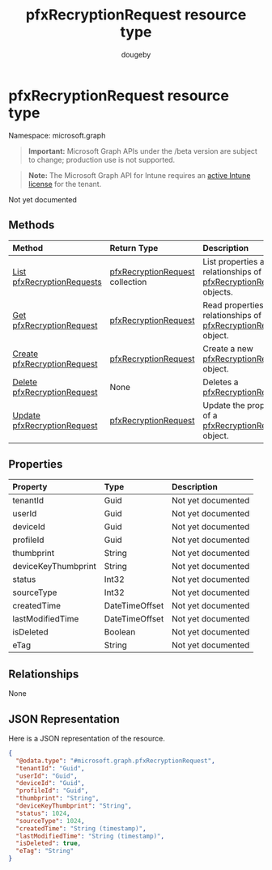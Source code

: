 ﻿---
title: "pfxRecryptionRequest resource type"
description: "Not yet documented"
author: "dougeby"
localization_priority: Normal
ms.prod: "intune"
doc_type: resourcePageType
---

# pfxRecryptionRequest resource type

Namespace: microsoft.graph

> **Important:** Microsoft Graph APIs under the /beta version are subject to change; production use is not supported.

> **Note:** The Microsoft Graph API for Intune requires an [active Intune license](https://go.microsoft.com/fwlink/?linkid=839381) for the tenant.

Not yet documented

## Methods

| Method                                                                                    | Return Type                                                                                  | Description                                                                                                                         |
| :---------------------------------------------------------------------------------------- | :------------------------------------------------------------------------------------------- | :---------------------------------------------------------------------------------------------------------------------------------- |
| [List pfxRecryptionRequests](../api/intune-raimportcerts-pfxrecryptionrequest-list.md)    | [pfxRecryptionRequest](../resources/intune-raimportcerts-pfxrecryptionrequest.md) collection | List properties and relationships of the [pfxRecryptionRequest](../resources/intune-raimportcerts-pfxrecryptionrequest.md) objects. |
| [Get pfxRecryptionRequest](../api/intune-raimportcerts-pfxrecryptionrequest-get.md)       | [pfxRecryptionRequest](../resources/intune-raimportcerts-pfxrecryptionrequest.md)            | Read properties and relationships of the [pfxRecryptionRequest](../resources/intune-raimportcerts-pfxrecryptionrequest.md) object.  |
| [Create pfxRecryptionRequest](../api/intune-raimportcerts-pfxrecryptionrequest-create.md) | [pfxRecryptionRequest](../resources/intune-raimportcerts-pfxrecryptionrequest.md)            | Create a new [pfxRecryptionRequest](../resources/intune-raimportcerts-pfxrecryptionrequest.md) object.                              |
| [Delete pfxRecryptionRequest](../api/intune-raimportcerts-pfxrecryptionrequest-delete.md) | None                                                                                         | Deletes a [pfxRecryptionRequest](../resources/intune-raimportcerts-pfxrecryptionrequest.md).                                        |
| [Update pfxRecryptionRequest](../api/intune-raimportcerts-pfxrecryptionrequest-update.md) | [pfxRecryptionRequest](../resources/intune-raimportcerts-pfxrecryptionrequest.md)            | Update the properties of a [pfxRecryptionRequest](../resources/intune-raimportcerts-pfxrecryptionrequest.md) object.                |

## Properties

| Property            | Type           | Description        |
| :------------------ | :------------- | :----------------- |
| tenantId            | Guid           | Not yet documented |
| userId              | Guid           | Not yet documented |
| deviceId            | Guid           | Not yet documented |
| profileId           | Guid           | Not yet documented |
| thumbprint          | String         | Not yet documented |
| deviceKeyThumbprint | String         | Not yet documented |
| status              | Int32          | Not yet documented |
| sourceType          | Int32          | Not yet documented |
| createdTime         | DateTimeOffset | Not yet documented |
| lastModifiedTime    | DateTimeOffset | Not yet documented |
| isDeleted           | Boolean        | Not yet documented |
| eTag                | String         | Not yet documented |

## Relationships

None

## JSON Representation

Here is a JSON representation of the resource.

<!-- {
  "blockType": "resource",
  "keyProperty": "id",
  "@odata.type": "microsoft.graph.pfxRecryptionRequest"
}
-->

```json
{
  "@odata.type": "#microsoft.graph.pfxRecryptionRequest",
  "tenantId": "Guid",
  "userId": "Guid",
  "deviceId": "Guid",
  "profileId": "Guid",
  "thumbprint": "String",
  "deviceKeyThumbprint": "String",
  "status": 1024,
  "sourceType": 1024,
  "createdTime": "String (timestamp)",
  "lastModifiedTime": "String (timestamp)",
  "isDeleted": true,
  "eTag": "String"
}
```
